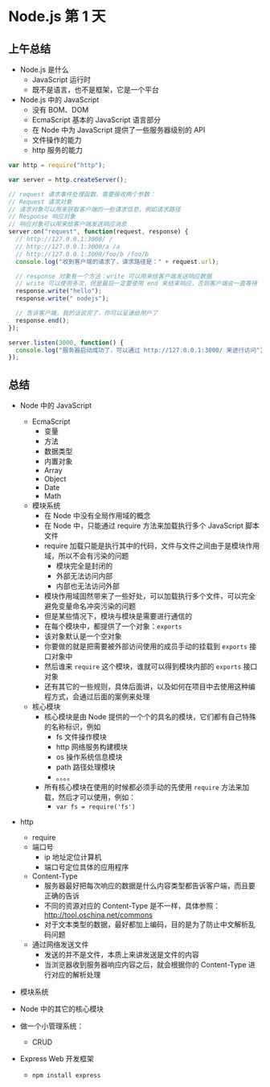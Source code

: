 # Node.js 第 1 天

## 上午总结

- Node.js 是什么
  - JavaScript 运行时
  - 既不是语言，也不是框架，它是一个平台
- Node.js 中的 JavaScript
  - 没有 BOM、DOM
  - EcmaScript 基本的 JavaScript 语言部分
  - 在 Node 中为 JavaScript 提供了一些服务器级别的 API
  - 文件操作的能力
  - http 服务的能力

```javascript
var http = require("http");

var server = http.createServer();

// request 请求事件处理函数，需要接收两个参数：
// Request 请求对象
// 请求对象可以用来获取客户端的一些请求信息，例如请求路径
// Response 响应对象
// 响应对象可以用来给客户端发送响应消息
server.on("request", function(request, response) {
  // http://127.0.0.1:3000/ /
  // http://127.0.0.1:3000/a /a
  // http://127.0.0.1:3000/foo/b /foo/b
  console.log("收到客户端的请求了，请求路径是：" + request.url);

  // response 对象有一个方法：write 可以用来给客户端发送响应数据
  // write 可以使用多次，但是最后一定要使用 end 来结束响应，否则客户端会一直等待
  response.write("hello");
  response.write(" nodejs");

  // 告诉客户端，我的话说完了，你可以呈递给用户了
  response.end();
});

server.listen(3000, function() {
  console.log("服务器启动成功了，可以通过 http://127.0.0.1:3000/ 来进行访问");
});
```

## 总结

- Node 中的 JavaScript
  - EcmaScript
    - 变量
    - 方法
    - 数据类型
    - 内置对象
    - Array
    - Object
    - Date
    - Math
  - 模块系统
    - 在 Node 中没有全局作用域的概念
    - 在 Node 中，只能通过 require 方法来加载执行多个 JavaScript 脚本文件
    - require 加载只能是执行其中的代码，文件与文件之间由于是模块作用域，所以不会有污染的问题
      - 模块完全是封闭的
      - 外部无法访问内部
      - 内部也无法访问外部
    - 模块作用域固然带来了一些好处，可以加载执行多个文件，可以完全避免变量命名冲突污染的问题
    - 但是某些情况下，模块与模块是需要进行通信的
    - 在每个模块中，都提供了一个对象：`exports`
    - 该对象默认是一个空对象
    - 你要做的就是把需要被外部访问使用的成员手动的挂载到 `exports` 接口对象中
    - 然后谁来 `require` 这个模块，谁就可以得到模块内部的 `exports` 接口对象
    - 还有其它的一些规则，具体后面讲，以及如何在项目中去使用这种编程方式，会通过后面的案例来处理
  - 核心模块
    - 核心模块是由 Node 提供的一个个的具名的模块，它们都有自己特殊的名称标识，例如
      - fs 文件操作模块
      - http 网络服务构建模块
      - os 操作系统信息模块
      - path 路径处理模块
      - 。。。。
    - 所有核心模块在使用的时候都必须手动的先使用 `require` 方法来加载，然后才可以使用，例如：
      - `var fs = require('fs')`
- http

  - require
  - 端口号
    - ip 地址定位计算机
    - 端口号定位具体的应用程序
  - Content-Type
    - 服务器最好把每次响应的数据是什么内容类型都告诉客户端，而且要正确的告诉
    - 不同的资源对应的 Content-Type 是不一样，具体参照：http://tool.oschina.net/commons
    - 对于文本类型的数据，最好都加上编码，目的是为了防止中文解析乱码问题
  - 通过网络发送文件
    - 发送的并不是文件，本质上来讲发送是文件的内容
    - 当浏览器收到服务器响应内容之后，就会根据你的 Content-Type 进行对应的解析处理

- 模块系统
- Node 中的其它的核心模块
- 做一个小管理系统：
  - CRUD
- Express Web 开发框架
  - `npm install express`
